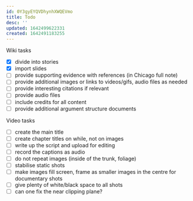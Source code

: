 ```yaml
---
id: 0Y3gyEYQVDhynhXWQEVmo
title: Todo
desc: ''
updated: 1642499622331
created: 1642491183255
---
```

Wiki tasks

- [x] divide into stories
- [x] import slides
- [ ] provide supporting evidence with references (in Chicago full note)
- [ ] provide additional images or links to videos/gifs, audio files as needed
- [ ] provide interesting citations if relevant
- [ ] provide audio files
- [ ] include credits for all content
- [ ] provide additional argument structure documents

Video tasks

- [ ] create the main title
- [ ] create chapter titles on while, not on images
- [ ] write up the script and upload for editing
- [ ] record the captions as audio
- [ ] do not repeat images (inside of the trunk, foliage)
- [ ] stabilise static shots
- [ ] make images fill screen, frame as smaller images in the centre for documentary shots
- [ ] give plenty of white/black space to all shots
- [ ] can one fix the near clipping plane?
